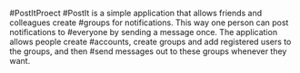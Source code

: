 #PostItProect
#PostIt is a simple application that allows friends and colleagues create 
#groups for notifications. This way one person can post notifications to
#everyone by sending a message once. The application allows people create
#accounts, create groups and add registered users to the groups, and then 
#send messages out to these groups whenever they want.